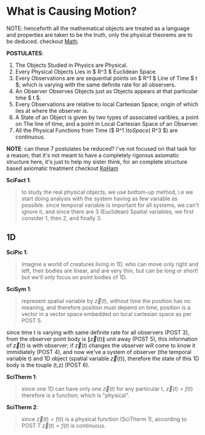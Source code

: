 # What is Causing Motion?

NOTE: henceforth all the mathematical objects are treated as a language and properties are taken to be the truth, only the physical theorems are to be deduced. checkout [Math](/NaxBooks/Mathematics).

__POSTULATES__:
1. The Objects Studied in Physics are Physical.
2. Every Physical Objects Lies in $ R^3 $ Euclidean Space.
3. Every Observations are are sequential points on $ R^1 $ Line of Time $ t $; which is varying with the same definite rate for all observers.
4. An Observer Observes Objects just as Objects appears at that particular time $ t $.
5. Every Observations are relative to local Cartesian Space; origin of which lies at where the observer is.
6. A State of an Object is given by two types of associated varibles, a point on The line of time, and a point in Local Cartesian Space of an Observer.
7. All the Physical Functions from Time ($ R^1 $) to Space ($ R^3 $) are continuous.

**NOTE**: can these 7 postulates be reduced? i've not focused on that task for a reason; that it's not meant to have a completely rigorous axiomatic structure here, it's just to help my sister think, for an complete structure based axiomatic treatment checkout [KoHam](/KoHam)

__SciFact 1__:
> to study the real physical objects, we use bottom-up method, i.e we start doing analysis with the system having as few variable as possible. since temporal variable is important for all systems, we can't ignore it, and since there are 3 (Euclidean) Spatial variables, we first consider 1, then 2, and finally 3.

## 1D

__SciPic 1__:
> Imagine a world of creatures living in 1D, who can move only right and left, their bodies are linear, and are very thin, but can be long or short! but we'll only focus on point bodies of 1D.

__SciSym 1__:
> represent spatial variable by $\vec z(t)$, without time the position has no meaning, and therefore position must depend on time, position is a vector in a vector space embedded on local cartesian space as per POST 5.

since time t is varying with same definite rate for all observers (POST 3), from the observer point body is $\|\vec z(t)\|$ unit away (POST 5), this information of $\vec z(t)$ is with observer; if $\vec z(t)$ changes the observer will come to know it immidiately (POST 4), and now we've a system of observer (the temporal variable t) and 1D object (spatial variable $\vec z(t)$), therefore the state of this 1D body is the touple (t,z) (POST 6).

__SciTherm 1__:
> since one 1D can have only one $\vec z(t)$ for any particular t, $\vec z(t) = f(t)$ therefore is a function; which is "physical".

__SciTherm 2__:
> since $\vec z(t) = f(t)$ is a physical function (SciTherm 1), according to POST 7 $\vec z(t) = f(t)$ is continuous.

